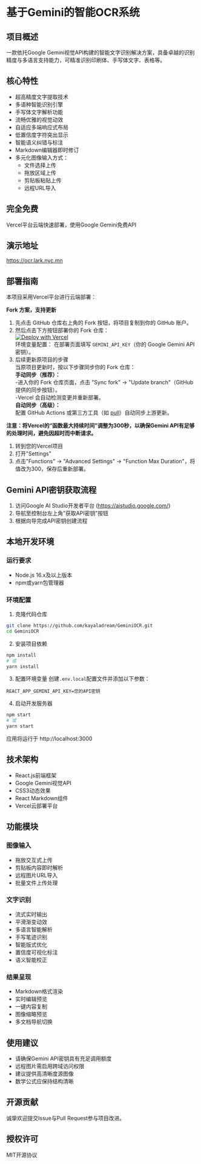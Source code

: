 # 基于Gemini的智能OCR系统

## 项目概述

一款依托Google Gemini视觉API构建的智能文字识别解决方案，具备卓越的识别精度与多语言支持能力，可精准识别印刷体、手写体文字、表格等。

## 核心特性

- 超高精度文字提取技术
- 多语种智能识别引擎
- 手写体文字解析功能
- 流畅优雅的视觉动效
- 自适应多端响应式布局
- 低置信度字符突出显示
- 智能语义纠错与标注
- Markdown编辑器即时修订
- 多元化图像输入方式：
  - 文件选择上传
  - 拖放区域上传
  - 剪贴板粘贴上传
  - 远程URL导入

## 完全免费
Vercel平台云端快速部署，使用Google Gemini免费API

## 演示地址
https://ocr.lark.nyc.mn

## 部署指南

本项目采用Vercel平台进行云端部署：

**Fork 方案，支持更新**  
1. 先点击 GitHub 仓库右上角的 Fork 按钮，将项目复制到你的 GitHub 账户。
2. 然后点击下方按钮部署你的 Fork 仓库：  
   [![Deploy with Vercel](https://vercel.com/button)](https://vercel.com/new)  
   环境变量配置：
   在部署页面填写 `GEMINI_API_KEY`（你的 Google Gemini API 密钥）。
3. 后续更新原项目的步骤  
   当原项目更新时，按以下步骤同步你的 Fork 仓库：  
   **手动同步（推荐）：**  
   -进入你的 Fork 仓库页面，点击 "Sync fork" → "Update branch"（GitHub 提供的同步按钮）。  
   -Vercel 会自动检测变更并重新部署。  
   **自动同步（高级）：**  
   配置 GitHub Actions 或第三方工具（如 [pull](https://github.com/apps/pull)）自动同步上游更新。

**注意：将Vercel的“函数最大持续时间”调整为300秒，以确保Gemini API有足够的处理时间，避免因超时而中断请求。**  

1. 转到您的Vercel项目  
2. 打开"Settings"  
3. 点击"Functions" → "Advanced Settings" → "Function Max Duration"，将值改为300，保存后重新部署。

## Gemini API密钥获取流程

1. 访问Google AI Studio开发者平台 (https://aistudio.google.com/)
2. 导航至控制台左上角"获取API密钥"按钮
3. 根据向导完成API密钥创建流程

## 本地开发环境

### 运行要求

- Node.js 16.x及以上版本
- npm或yarn包管理器

### 环境配置

1. 克隆代码仓库
```bash
git clone https://github.com/kayaladream/GeminiOCR.git
cd GeminiOCR
```

2. 安装项目依赖
```bash
npm install
# 或
yarn install
```

3. 配置环境变量
创建`.env.local`配置文件并添加以下参数：
```
REACT_APP_GEMINI_API_KEY=您的API密钥
```

4. 启动开发服务器
```bash
npm start
# 或
yarn start
```

应用将运行于 http://localhost:3000

## 技术架构

- React.js前端框架
- Google Gemini视觉API
- CSS3动态效果
- React Markdown组件
- Vercel云部署平台

## 功能模块

### 图像输入
- 拖放交互式上传
- 剪贴板内容即时解析
- 远程图片URL导入
- 批量文件上传处理

### 文字识别
- 流式实时输出
- 平滑渐变动效
- 多语言智能解析
- 手写笔迹识别
- 智能版式优化
- 置信度可视化标注
- 语义智能校正

### 结果呈现
- Markdown格式渲染
- 实时编辑预览
- 一键内容复制
- 图像缩略预览
- 多文档导航切换

## 使用建议

- 请确保Gemini API密钥具有充足调用额度
- 远程图片需启用跨域访问权限
- 建议提供高清晰度源图像
- 数学公式应保持结构清晰

## 开源贡献

诚挚欢迎提交Issue与Pull Request参与项目改进。

## 授权许可

MIT开源协议
